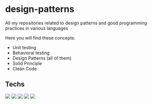 # design-patterns
All my repositories related to design patterns and good programming practices in various languages

Here you will find these concepts:

- Unit testing
- Behavioral testing
- Design Patterns (all of them)
- Solid Principle
- Clean Code

## Techs

<div>
  <img src="https://img.shields.io/badge/Java-ED8B00?style=for-the-badge&logo=java&logoColor=white">
  <img src="https://img.shields.io/badge/PHP-777BB4?style=for-the-badge&logo=php&logoColor=white">
  <img src="https://img.shields.io/badge/JUnit-239120?style=for-the-badge&logo=junit&logoColor=white">
  <img src="https://img.shields.io/badge/PHPUnit-276DC3?style=for-the-badge&logo=phpunit&logoColor=white">
  <img src="https://img.shields.io/badge/Behat-404D59?style=for-the-badge">
</div>


